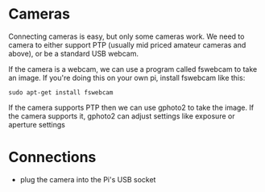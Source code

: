 # Cameras

Connecting cameras is easy, but only some cameras work. We need to camera to either support PTP (usually mid priced amateur cameras and above), or be a standard USB webcam. 

If the camera is a webcam, we can use a program called fswebcam to take an image.
If you're doing this on your own pi, install fswebcam like this:

    sudo apt-get install fswebcam

If the camera supports PTP then we can use gphoto2 to take the image. If the camera supports it, gphoto2 can adjust settings like exposure or aperture settings

# Connections

* plug the camera into the Pi's USB socket

